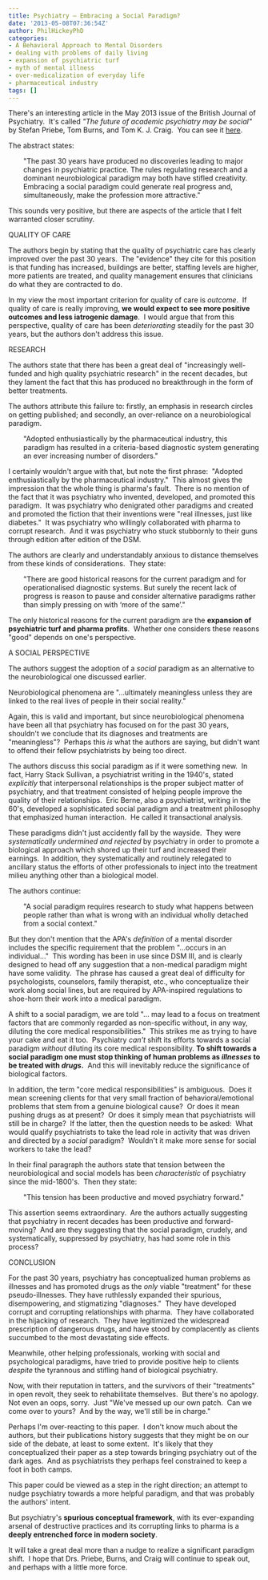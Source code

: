 ```yaml
---
title: Psychiatry – Embracing a Social Paradigm?
date: '2013-05-08T07:36:54Z'
author: PhilHickeyPhD
categories:
- A Behavioral Approach to Mental Disorders
- dealing with problems of daily living
- expansion of psychiatric turf
- myth of mental illness
- over-medicalization of everyday life
- pharmaceutical industry
tags: []
---
```


There's an interesting article in the May 2013 issue of the British Journal of Psychiatry.  It's called <i>"The future of academic psychiatry may be social" </i>by Stefan Priebe, Tom Burns, and Tom K. J. Craig.  You can see it <a href="https://docs.google.com/file/d/0B5cLaT3gdm9NSVo2eU9meHQtOUU/edit">here</a>.

The abstract states:
<p style="padding-left: 30px;">"The past 30 years have produced no discoveries leading to major changes in psychiatric practice. The rules regulating research and a dominant neurobiological paradigm may both have stifled creativity. Embracing a social paradigm could generate real progress and, simultaneously, make the profession more attractive."</p>
This sounds very positive, but there are aspects of the article that I felt warranted closer scrutiny.

QUALITY OF CARE

The authors begin by stating that the quality of psychiatric care has clearly improved over the past 30 years.  The "evidence" they cite for this position is that funding has increased, buildings are better, staffing levels are higher, more patients are treated, and quality management ensures that clinicians do what they are contracted to do.

In my view the most important criterion for quality of care is <i>outcome</i>.  If quality of care is really improving, <strong>we would expect to see more positive outcomes and less iatrogenic damage</strong>.  I would argue that from this perspective, quality of care has been <i>deteriorating</i> steadily for the past 30 years, but the authors don't address this issue.

RESEARCH

The authors state that there has been a great deal of "increasingly well-funded and high quality psychiatric research" in the recent decades, but they lament the fact that this has produced no breakthrough in the form of better treatments.

The authors attribute this failure to: firstly, an emphasis in research circles on getting published; and secondly, an over-reliance on a neurobiological paradigm.
<p style="padding-left: 30px;">"Adopted enthusiastically by the pharmaceutical industry, this paradigm has resulted in a criteria-based diagnostic system generating an ever increasing number of disorders."</p>
I certainly wouldn't argue with that, but note the first phrase:  "Adopted enthusiastically by the pharmaceutical industry."  This almost gives the impression that the whole thing is pharma's fault.  There is no mention of the fact that it was psychiatry who invented, developed, and promoted this paradigm.  It was psychiatry who denigrated other paradigms and created and promoted the fiction that their inventions were "real illnesses, just like diabetes."  It was psychiatry who willingly collaborated with pharma to corrupt research.  And it was psychiatry who stuck stubbornly to their guns through edition after edition of the DSM.

The authors are clearly and understandably anxious to distance themselves from these kinds of considerations.  They state:
<p style="padding-left: 30px;">"There are good historical reasons for the current paradigm and for operationalised diagnostic systems. But surely the recent lack of progress is reason to pause and consider alternative paradigms rather than simply pressing on with ‘more of the same’."</p>
The only historical reasons for the current paradigm are the <strong>expansion of psychiatric turf and pharma profits</strong>.  Whether one considers these reasons "good" depends on one's perspective.

A SOCIAL PERSPECTIVE

The authors suggest the adoption of a <i>social</i> paradigm as an alternative to the neurobiological one discussed earlier.

Neurobiological phenomena are "…ultimately meaningless unless they are linked to the real lives of people in their social reality."

Again, this is valid and important, but since neurobiological phenomena have been all that psychiatry has focused on for the past 30 years, shouldn't we conclude that its diagnoses and treatments are "meaningless"?  Perhaps this <i>is</i> what the authors are saying, but didn't want to offend their fellow psychiatrists by being too direct.

The authors discuss this social paradigm as if it were something new.  In fact, Harry Stack Sullivan, a psychiatrist writing in the 1940's, stated <i>explicitly</i> that interpersonal relationships is the proper subject matter of psychiatry, and that treatment consisted of helping people improve the quality of their relationships.  Eric Berne, also a psychiatrist, writing in the 60's, developed a sophisticated social paradigm and a treatment philosophy that emphasized human interaction.  He called it transactional analysis.

These paradigms didn't just accidently fall by the wayside.  They were <i>systematically undermined and rejected</i> by psychiatry in order to promote a biological approach which shored up their turf and increased their earnings.  In addition, they systematically and routinely relegated to ancillary status the efforts of other professionals to inject into the treatment milieu anything other than a biological model.

The authors continue:
<p style="padding-left: 30px;">"A social paradigm requires research to study what happens between people rather than what is wrong with an individual wholly detached from a social context."</p>
But they don't mention that the APA's <i>definition</i> of a mental disorder includes the specific requirement that the problem "…occurs in an individual…"  This wording has been in use since DSM III, and is clearly designed to head off any suggestion that a non-medical paradigm might have some validity.  The phrase has caused a great deal of difficulty for psychologists, counselors, family therapist, etc., who conceptualize their work along social lines, but are required by APA-inspired regulations to shoe-horn their work into a medical paradigm.

A shift to a social paradigm, we are told "… may lead to a focus on treatment factors that are commonly regarded as non-specific without, in any way, diluting the core medical responsibilities."  This strikes me as trying to have your cake and eat it too.  Psychiatry <i>can't</i> shift its efforts towards a social paradigm <i>without </i>diluting its core medical responsibility. <strong>To shift towards a social paradigm one must stop thinking of human problems as <i>illnesses</i> to be treated with <i>drugs</i>.</strong>  And this will inevitably reduce the significance of biological factors.

In addition, the term "core medical responsibilities" is ambiguous.  Does it mean screening clients for that very small fraction of behavioral/emotional problems that stem from a genuine biological cause?  Or does it mean pushing drugs as at present?  Or does it simply mean that psychiatrists will still be in charge?  If the latter, then the question needs to be asked:  What would qualify psychiatrists to take the lead role in activity that was driven and directed by a <i>social</i> paradigm?  Wouldn't it make more sense for social workers to take the lead?

In their final paragraph the authors state that tension between the neurobiological and social models has been <i>characteristic</i> of psychiatry since the mid-1800's.  Then they state:
<p style="padding-left: 30px;">"This tension has been productive and moved psychiatry forward."</p>
This assertion seems extraordinary.  Are the authors actually suggesting that psychiatry in recent decades has been productive and forward-moving?  And are they suggesting that the social paradigm, crudely, and systematically, suppressed by psychiatry, has had some role in this process?

CONCLUSION

For the past 30 years, psychiatry has conceptualized human problems as illnesses and has promoted drugs as the <i>only</i> viable "treatment" for these pseudo-illnesses. They have ruthlessly expanded their spurious, disempowering, and stigmatizing "diagnoses."  They have developed corrupt and corrupting relationships with pharma.  They have collaborated in the hijacking of research.  They have legitimized the widespread prescription of dangerous drugs, and have stood by complacently as clients succumbed to the most devastating side effects.

Meanwhile, other helping professionals, working with social and psychological paradigms, have tried to provide positive help to clients <i>despite</i> the tyrannous and stifling hand of biological psychiatry.

Now, with their reputation in tatters, and the survivors of their "treatments" in open revolt, they seek to rehabilitate themselves.  But there's no apology.  Not even an oops, sorry.  Just "We've messed up our own patch.  Can we come over to yours?  And by the way, we'll still be in charge."

Perhaps I'm over-reacting to this paper.  I don't know much about the authors, but their publications history suggests that they might be on our side of the debate, at least to some extent.  It's likely that they conceptualized their paper as a step towards bringing psychiatry out of the dark ages.  And as psychiatrists they perhaps feel constrained to keep a foot in both camps.

This paper could be viewed as a step in the right direction; an attempt to nudge psychiatry towards a more helpful paradigm, and that was probably the authors' intent.

But psychiatry's <strong>spurious conceptual framework</strong>, with its ever-expanding arsenal of destructive practices and its corrupting links to pharma is a <strong>deeply entrenched force in modern society</strong>.

It will take a great deal more than a nudge to realize a significant paradigm shift.  I hope that Drs. Priebe, Burns, and Craig will continue to speak out, and perhaps with a little more force.

&nbsp;